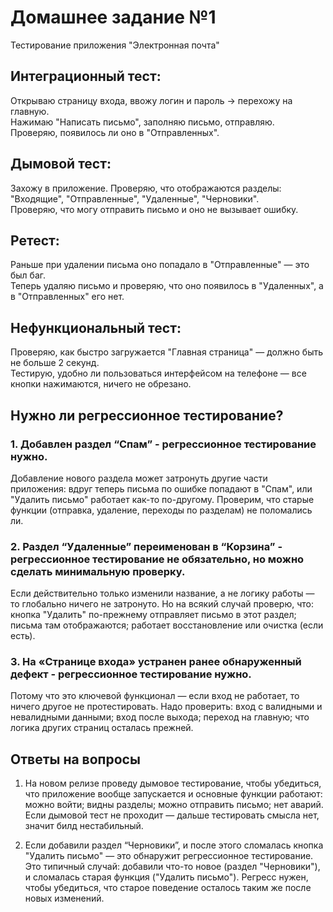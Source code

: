 # Домашнее задание №1  
Тестирование приложения "Электронная почта"

## Интеграционный тест:
Открываю страницу входа, ввожу логин и пароль → перехожу на главную.  
Нажимаю "Написать письмо", заполняю письмо, отправляю.  
Проверяю, появилось ли оно в "Отправленных".

## Дымовой тест:
Захожу в приложение. Проверяю, что отображаются разделы: "Входящие", "Отправленные", "Удаленные", "Черновики".  
Проверяю, что могу отправить письмо и оно не вызывает ошибку.

## Ретест:
Раньше при удалении письма оно попадало в "Отправленные" — это был баг.  
Теперь удаляю письмо и проверяю, что оно появилось в "Удаленных", а в "Отправленных" его нет.

## Нефункциональный тест:
Проверяю, как быстро загружается "Главная страница" — должно быть не больше 2 секунд.  
Тестирую, удобно ли пользоваться интерфейсом на телефоне — все кнопки нажимаются, ничего не обрезано.

## Нужно ли регрессионное тестирование?

### 1. Добавлен раздел “Спам” - регрессионное тестирование нужно.
Добавление нового раздела может затронуть другие части приложения: вдруг теперь письма по ошибке попадают в "Спам", или "Удалить письмо" работает как-то по-другому.
Проверим, что старые функции (отправка, удаление, переходы по разделам) не поломались ли.

### 2. Раздел “Удаленные” переименован в “Корзина” - регрессионное тестирование не обязательно, но можно сделать минимальную проверку.
Если действительно только изменили название, а не логику работы — то глобально ничего не затронуто. Но на всякий случай проверю, что:
кнопка "Удалить" по-прежнему отправляет письмо в этот раздел;
письма там отображаются;
работает восстановление или очистка (если есть).

### 3. На «Странице входа» устранен ранее обнаруженный дефект - регрессионное тестирование нужно.
Потому что это ключевой функционал — если вход не работает, то ничего другое не протестировать.
Надо проверить:
вход с валидными и невалидными данными;
вход после выхода;
переход на главную;
что логика других страниц осталась прежней.

## Ответы на вопросы 
1. На новом релизе проведу дымовое тестирование, чтобы убедиться, что приложение вообще запускается и основные функции работают:
можно войти;
видны разделы;
можно отправить письмо;
нет аварий.
Если дымовой тест не проходит — дальше тестировать смысла нет, значит билд нестабильный.

2. Если добавили раздел “Черновики”, и после этого сломалась кнопка "Удалить письмо" — это обнаружит регрессионное тестирование.
Это типичный случай: добавили что-то новое (раздел "Черновики"), и сломалась старая функция ("Удалить письмо").
Регресс нужен, чтобы убедиться, что старое поведение осталось таким же после новых изменений.

